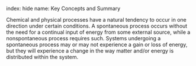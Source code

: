index: hide
name: Key Concepts and Summary

Chemical and physical processes have a natural tendency to occur in one direction under certain conditions. A spontaneous process occurs without the need for a continual input of energy from some external source, while a nonspontaneous process requires such. Systems undergoing a spontaneous process may or may not experience a gain or loss of energy, but they will experience a change in the way matter and/or energy is distributed within the system.
